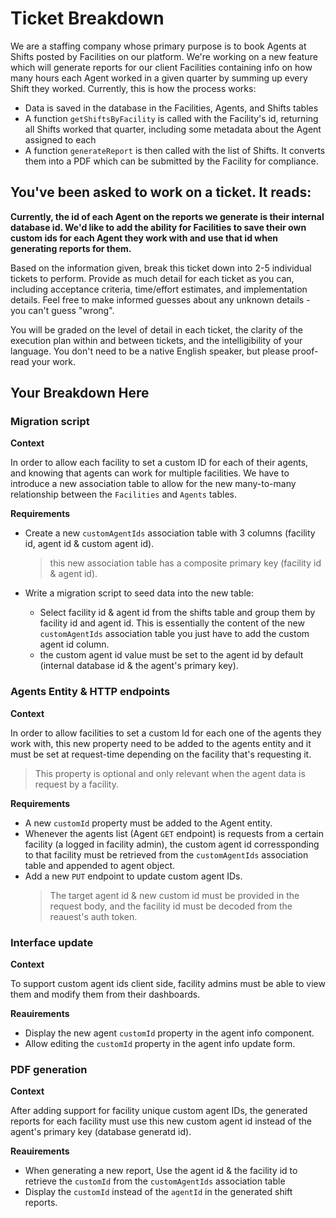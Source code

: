 # Ticket Breakdown

We are a staffing company whose primary purpose is to book Agents at Shifts posted by Facilities on our platform. We're working on a new feature which will generate reports for our client Facilities containing info on how many hours each Agent worked in a given quarter by summing up every Shift they worked. Currently, this is how the process works:

- Data is saved in the database in the Facilities, Agents, and Shifts tables
- A function `getShiftsByFacility` is called with the Facility's id, returning all Shifts worked that quarter, including some metadata about the Agent assigned to each
- A function `generateReport` is then called with the list of Shifts. It converts them into a PDF which can be submitted by the Facility for compliance.

## You've been asked to work on a ticket. It reads:

**Currently, the id of each Agent on the reports we generate is their internal database id. We'd like to add the ability for Facilities to save their own custom ids for each Agent they work with and use that id when generating reports for them.**

Based on the information given, break this ticket down into 2-5 individual tickets to perform. Provide as much detail for each ticket as you can, including acceptance criteria, time/effort estimates, and implementation details. Feel free to make informed guesses about any unknown details - you can't guess "wrong".

You will be graded on the level of detail in each ticket, the clarity of the execution plan within and between tickets, and the intelligibility of your language. You don't need to be a native English speaker, but please proof-read your work.

## Your Breakdown Here

### **Migration script**

**Context**

In order to allow each facility to set a custom ID for each of their agents, and knowing that agents can work for multiple facilities. We have to introduce a new association table to allow for the new many-to-many relationship between the `Facilities` and `Agents` tables.

**Requirements**

- Create a new `customAgentIds` association table with 3 columns (facility id, agent id & custom agent id).

  > this new association table has a composite primary key (facility id & agent id).

- Write a migration script to seed data into the new table:
  - Select facility id & agent id from the shifts table and group them by facility id and agent id. This is essentially the content of the new `customAgentIds` association table you just have to add the custom agent id column.
  - the custom agent id value must be set to the agent id by default (internal database id & the agent's primary key).

### **Agents Entity & HTTP endpoints**

**Context**

In order to allow facilities to set a custom Id for each one of the agents they work with, this new property need to be added to the agents entity and it must be set at request-time depending on the facility that's requesting it.

> This property is optional and only relevant when the agent data is request by a facility.

**Requirements**

- A new `customId` property must be added to the Agent entity.
- Whenever the agents list (Agent `GET` endpoint) is requests from a certain facility (a logged in facility admin), the custom agent id corressponding to that facility must be retrieved from the `customAgentIds` association table and appended to agent object.
- Add a new `PUT` endpoint to update custom agent IDs.
  > The target agent id & new custom id must be provided in the request body, and the facility id must be decoded from the reauest's auth token.

### **Interface update**

**Context**

To support custom agent ids client side, facility admins must be able to view them and modify them from their dashboards.

**Reauirements**

- Display the new agent `customId` property in the agent info component.
- Allow editing the `customId` property in the agent info update form.

### **PDF generation**

**Context**

After adding support for facility unique custom agent IDs, the generated reports for each facility must use this new custom agent id instead of the agent's primary key (database generatd id).

**Reauirements**

- When generating a new report, Use the agent id & the facility id to retrieve the `customId` from the `customAgentIds` association table
- Display the `customId` instead of the `agentId` in the generated shift reports.
